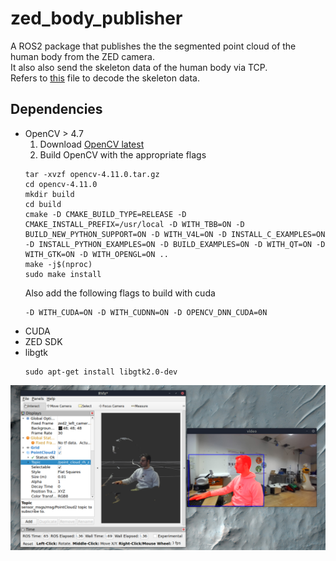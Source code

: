# zed_body_publisher
A ROS2 package that publishes the the segmented point cloud of the human body from the ZED camera.  
It also also send the skeleton data of the human body via TCP.  
Refers to [this](https://github.com/Hydran00/smplx_from_skeleton_tracking_ROS2/blob/main/smpl_tracking_node/scripts/body_json_parser.py) file to decode the skeleton data.  

## Dependencies
- OpenCV > 4.7
    1. Download [OpenCV latest](https://github.com/opencv/opencv/archive/4.11.0/opencv-4.11.0.tar.gz)
    2. Build OpenCV with the appropriate flags
    ```
    tar -xvzf opencv-4.11.0.tar.gz
    cd opencv-4.11.0
    mkdir build
    cd build
    cmake -D CMAKE_BUILD_TYPE=RELEASE -D CMAKE_INSTALL_PREFIX=/usr/local -D WITH_TBB=ON -D BUILD_NEW_PYTHON_SUPPORT=ON -D WITH_V4L=ON -D INSTALL_C_EXAMPLES=ON -D INSTALL_PYTHON_EXAMPLES=ON -D BUILD_EXAMPLES=ON -D WITH_QT=ON -D WITH_GTK=ON -D WITH_OPENGL=ON ..
    make -j$(nproc)
    sudo make install
    ```
    Also add the following flags to build with cuda
    ```
    -D WITH_CUDA=ON -D WITH_CUDNN=ON -D OPENCV_DNN_CUDA=0N
    ```
- CUDA
- ZED SDK
- libgtk
    ```
    sudo apt-get install libgtk2.0-dev
    ```

![alt text](image.png)